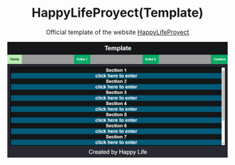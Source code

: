 <h1 align="center">HappyLifeProyect(Template)</h1>
<p align="center">Official template of the website <a href="https://hluciana.github.io/index.html">HappyLifeProyect</a></p>

<div align="center">
   <img src="/template.png" alt="template">
</div>
